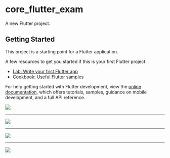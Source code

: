# core_flutter_exam

A new Flutter project.

## Getting Started

This project is a starting point for a Flutter application.

A few resources to get you started if this is your first Flutter project:

- [Lab: Write your first Flutter app](https://docs.flutter.dev/get-started/codelab)
- [Cookbook: Useful Flutter samples](https://docs.flutter.dev/cookbook)



For help getting started with Flutter development, view the
[online documentation](https://docs.flutter.dev/), which offers tutorials,
samples, guidance on mobile development, and a full API reference.

<img src='https://github.com/Aksharpatel06/webside_exam/assets/143181114/b3dbba8b-b19e-4e35-a0f3-7217de6eddb6' >
<hr>
<img src='https://github.com/Aksharpatel06/webside_exam/assets/143181114/872d89fa-a945-4f64-bd7a-91137096c265' >
<hr>
<img src='https://github.com/Aksharpatel06/webside_exam/assets/143181114/4881422a-6318-45cd-8e7b-7dfd88829c27' >
<hr>
<img src='https://github.com/Aksharpatel06/webside_exam/assets/143181114/e92ecce2-b7d8-4ce8-ac57-c2f27c7973ac' >
